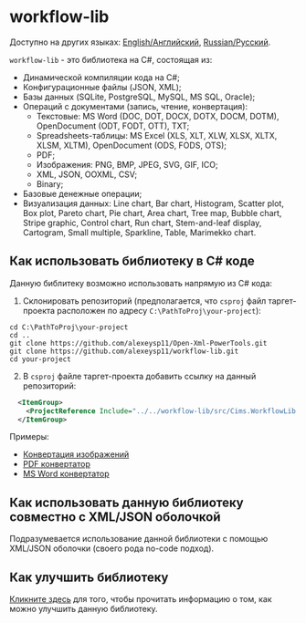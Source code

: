 # workflow-lib 

Доступно на других языках: [English/Английский](README.md), [Russian/Русский](README.ru.md). 

`workflow-lib` - это библиотека на C#, состоящая из:
- Динамической компиляции кода на C#; 
- Конфигурационные файлы (JSON, XML); 
- Базы данных (SQLite, PostgreSQL, MySQL, MS SQL, Oracle); 
- Операций с документами (запись, чтение, конвертация): 
    - Текстовые: MS Word (DOC, DOT, DOCX, DOTX, DOCM, DOTM), OpenDocument (ODT, FODT, OTT), TXT; 
    - Spreadsheets-таблицы: MS Excel (XLS, XLT, XLW, XLSX, XLTX, XLSM, XLTM), OpenDocument (ODS, FODS, OTS); 
    - PDF; 
    - Изображения: PNG, BMP, JPEG, SVG, GIF, ICO; 
    - XML, JSON, OOXML, CSV; 
    - Binary;
- Базовые денежные операции; 
- Визуализация данных: Line chart, Bar chart, Histogram, Scatter plot, Box plot, Pareto chart, Pie chart, Area chart, Tree map, Bubble chart, Stripe graphic, Control chart, Run chart, Stem-and-leaf display, Cartogram, Small multiple, Sparkline, Table, Marimekko chart. 

## Как использовать библиотеку в C# коде 

Данную библитеку возможно использовать напрямую из C# кода: 

1. Склонировать репозиторий (предполагается, что `csproj` файл таргет-проекта расположен по адресу `C:\PathToProj\your-project`): 
```
cd C:\PathToProj\your-project
cd ..
git clone https://github.com/alexeysp11/Open-Xml-PowerTools.git 
git clone https://github.com/alexeysp11/workflow-lib.git
cd your-project
```

2. В `csproj` файле таргет-проекта добавить ссылку на данный репозиторий: 
```XML
  <ItemGroup>
    <ProjectReference Include="../../workflow-lib/src/Cims.WorkflowLib.csproj" />
  </ItemGroup>
```

Примеры: 

- [Конвертация изображений](docs/ImageConverter.md)
- [PDF конвертатор](docs/PdfConverter.md)
- [MS Word конвертатор](docs/MSWordConverter.md)

## Как использовать данную библиотеку совместно с XML/JSON оболочкой  

Подразумевается использование данной библиотеки с помощью XML/JSON оболочки (своего рода no-code подход).

## Как улучшить библиотеку 

[Кликните здесь](docs/TODO.md) для того, чтобы прочитать информацию о том, как можно улучшить данную библиотеку. 
